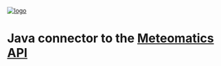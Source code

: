 [![logo](https://static.meteomatics.com/meteomatics-logo.png)](https://www.meteomatics.com "Meteomatics - Your Experts in Weather Data Processing")

Java connector to the [Meteomatics API](https://api.meteomatics.com/Overview.html "Documentation Overwiev")
===================================================================================

